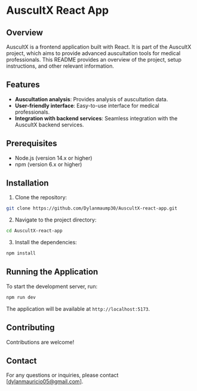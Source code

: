 # AuscultX React App

## Overview

AuscultX is a frontend application built with React. It is part of the AuscultX project, which aims to provide advanced auscultation tools for medical professionals. This README provides an overview of the project, setup instructions, and other relevant information.

## Features

- **Auscultation analysis**: Provides analysis of auscultation data.
- **User-friendly interface**: Easy-to-use interface for medical professionals.
- **Integration with backend services**: Seamless integration with the AuscultX backend services.

## Prerequisites

- Node.js (version 14.x or higher)
- npm (version 6.x or higher)

## Installation

1. Clone the repository:

```bash
git clone https://github.com/Dylanmaump30/AuscultX-react-app.git
```

2. Navigate to the project directory:

```bash
cd AuscultX-react-app
```

3. Install the dependencies:

```bash
npm install
```

## Running the Application

To start the development server, run:

```bash
npm run dev
```

The application will be available at `http://localhost:5173`.

## Contributing

Contributions are welcome!

## Contact

For any questions or inquiries, please contact [dylanmauricio05@gmail.com].
